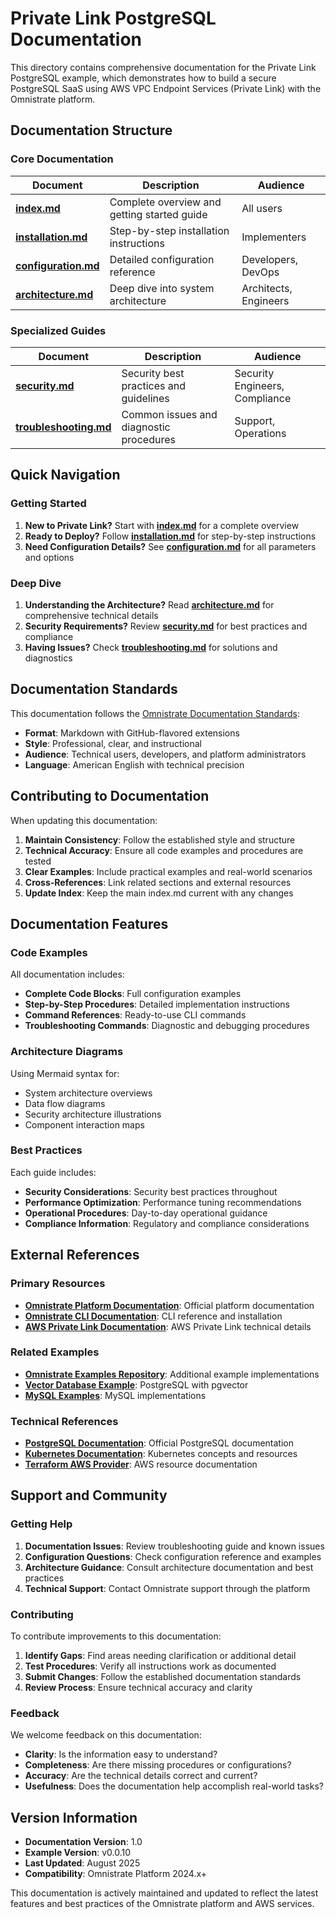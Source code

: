 # Private Link PostgreSQL Documentation

This directory contains comprehensive documentation for the Private Link PostgreSQL example, which demonstrates how to build a secure PostgreSQL SaaS using AWS VPC Endpoint Services (Private Link) with the Omnistrate platform.

## Documentation Structure

### Core Documentation

| Document | Description | Audience |
|----------|-------------|----------|
| [**index.md**](index.md) | Complete overview and getting started guide | All users |
| [**installation.md**](installation.md) | Step-by-step installation instructions | Implementers |
| [**configuration.md**](configuration.md) | Detailed configuration reference | Developers, DevOps |
| [**architecture.md**](architecture.md) | Deep dive into system architecture | Architects, Engineers |

### Specialized Guides

| Document | Description | Audience |
|----------|-------------|----------|
| [**security.md**](security.md) | Security best practices and guidelines | Security Engineers, Compliance |
| [**troubleshooting.md**](troubleshooting.md) | Common issues and diagnostic procedures | Support, Operations |

## Quick Navigation

### Getting Started

1. **New to Private Link?** Start with [**index.md**](index.md) for a complete overview
2. **Ready to Deploy?** Follow [**installation.md**](installation.md) for step-by-step instructions
3. **Need Configuration Details?** See [**configuration.md**](configuration.md) for all parameters and options

### Deep Dive

1. **Understanding the Architecture?** Read [**architecture.md**](architecture.md) for comprehensive technical details
2. **Security Requirements?** Review [**security.md**](security.md) for best practices and compliance
3. **Having Issues?** Check [**troubleshooting.md**](troubleshooting.md) for solutions and diagnostics

## Documentation Standards

This documentation follows the [Omnistrate Documentation Standards](../../documentation/.github/copilot-instructions.md):

- **Format**: Markdown with GitHub-flavored extensions
- **Style**: Professional, clear, and instructional
- **Audience**: Technical users, developers, and platform administrators
- **Language**: American English with technical precision

## Contributing to Documentation

When updating this documentation:

1. **Maintain Consistency**: Follow the established style and structure
2. **Technical Accuracy**: Ensure all code examples and procedures are tested
3. **Clear Examples**: Include practical examples and real-world scenarios
4. **Cross-References**: Link related sections and external resources
5. **Update Index**: Keep the main index.md current with any changes

## Documentation Features

### Code Examples

All documentation includes:

- **Complete Code Blocks**: Full configuration examples
- **Step-by-Step Procedures**: Detailed implementation instructions
- **Command References**: Ready-to-use CLI commands
- **Troubleshooting Commands**: Diagnostic and debugging procedures

### Architecture Diagrams

Using Mermaid syntax for:

- System architecture overviews
- Data flow diagrams
- Security architecture illustrations
- Component interaction maps

### Best Practices

Each guide includes:

- **Security Considerations**: Security best practices throughout
- **Performance Optimization**: Performance tuning recommendations
- **Operational Procedures**: Day-to-day operational guidance
- **Compliance Information**: Regulatory and compliance considerations

## External References

### Primary Resources

- [**Omnistrate Platform Documentation**](https://docs.omnistrate.cloud): Official platform documentation
- [**Omnistrate CLI Documentation**](https://ctl.omnistrate.cloud): CLI reference and installation
- [**AWS Private Link Documentation**](https://docs.aws.amazon.com/vpc/latest/privatelink/): AWS Private Link technical details

### Related Examples

- [**Omnistrate Examples Repository**](../../omnistrate-examples/): Additional example implementations
- [**Vector Database Example**](../../documentation/docs/examples/dbaas/): PostgreSQL with pgvector
- [**MySQL Examples**](../../documentation/docs/examples/mysql-master-replica-serverless/): MySQL implementations

### Technical References

- [**PostgreSQL Documentation**](https://www.postgresql.org/docs/): Official PostgreSQL documentation
- [**Kubernetes Documentation**](https://kubernetes.io/docs/): Kubernetes concepts and resources
- [**Terraform AWS Provider**](https://registry.terraform.io/providers/hashicorp/aws/latest/docs): AWS resource documentation

## Support and Community

### Getting Help

1. **Documentation Issues**: Review troubleshooting guide and known issues
2. **Configuration Questions**: Check configuration reference and examples
3. **Architecture Guidance**: Consult architecture documentation and best practices
4. **Technical Support**: Contact Omnistrate support through the platform

### Contributing

To contribute improvements to this documentation:

1. **Identify Gaps**: Find areas needing clarification or additional detail
2. **Test Procedures**: Verify all instructions work as documented
3. **Submit Changes**: Follow the established documentation standards
4. **Review Process**: Ensure technical accuracy and clarity

### Feedback

We welcome feedback on this documentation:

- **Clarity**: Is the information easy to understand?
- **Completeness**: Are there missing procedures or configurations?
- **Accuracy**: Are the technical details correct and current?
- **Usefulness**: Does the documentation help accomplish real-world tasks?

## Version Information

- **Documentation Version**: 1.0
- **Example Version**: v0.0.10
- **Last Updated**: August 2025
- **Compatibility**: Omnistrate Platform 2024.x+

This documentation is actively maintained and updated to reflect the latest features and best practices of the Omnistrate platform and AWS services.
